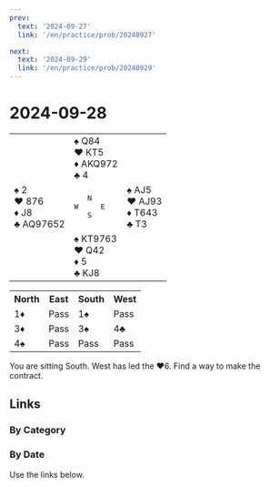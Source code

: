 ```yaml
---
prev:
  text: '2024-09-27'
  link: '/en/practice/prob/20240927'

next:
  text: '2024-09-29'
  link: '/en/practice/prob/20240929'
---
```


# 2024-09-28

<table class="deal">
	<tr>
		<td></td>
		<td>♠ Q84<br>♥ KT5<br>♦ AKQ972<br>♣ 4</td>
		<td></td>
	</tr>
	<tr>
		<td>♠ 2<br>♥ 876<br>♦ J8<br>♣ AQ97652</td>
		<td><pre>   N<br>W     E<br>   S</pre></td>
		<td>♠ AJ5<br>♥ AJ93<br>♦ T643<br>♣ T3</td>
	</tr>
	<tr>
		<td></td>
		<td>♠ KT9763<br>♥ Q42<br>♦ 5<br>♣ KJ8</td>
		<td></td>
	</tr>
</table>

<table class="auction">
	<tr>
		<th>North</th>
		<th>East</th>
		<th>South</th>
		<th>West</th>
	</tr>
	<tr>
		<td>1♦</td>
		<td>Pass</td>
		<td>1♠</td>
		<td>Pass</td>
	</tr>
	<tr>
		<td>3♦</td>
		<td>Pass</td>
		<td>3♠</td>
		<td>4♣</td>
	</tr>
	<tr>
		<td>4♠</td>
		<td>Pass</td>
		<td>Pass</td>
		<td>Pass</td>
	</tr>
</table>

You are sitting South. West has led the ♥6. Find a way to make the contract.

## Links

[<Badge type="tip" text="Check Solution"/>](/en/learning/prob/20240928)

### By Category

[<Badge type="tip" text="<--"/>](/en/practice/prob/20240927)
[<Badge type="tip" text="Calendar"/>](/en/practice/calendar/202409)
[<Badge type="info" text="-->"/>](/en/practice/prob/20240928#links)

### By Date

Use the links below.